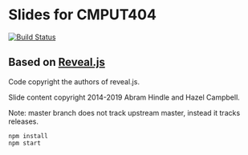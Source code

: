 # Slides for CMPUT404

[![Build Status](https://travis-ci.com/hazelybell/cmput404-slides.svg?branch=master)](https://travis-ci.com/hazelybell/cmput404-slides)

## Based on [Reveal.js](https://github.com/hakimel/reveal.js)

Code copyright the authors of reveal.js.

Slide content copyright 2014-2019 Abram Hindle and Hazel Campbell.

Note: master branch does not track upstream master, instead it tracks releases.

```
npm install
npm start
```
